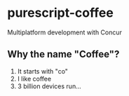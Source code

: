 # purescript-coffee
Multiplatform development with Concur

## Why the name "Coffee"?

1. It starts with "co"
2. I like coffee
3. 3 billion devices run...
